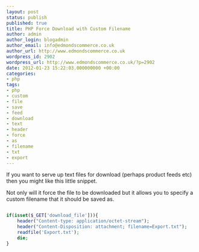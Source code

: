 ```yaml
---
layout: post
status: publish
published: true
title: PHP Force Download with Custom Filename
author: admin
author_login: blogadmin
author_email: info@edmondscommerce.co.uk
author_url: http://www.edmondscommerce.co.uk
wordpress_id: 2902
wordpress_url: http://www.edmondscommerce.co.uk/?p=2902
date: 2012-01-23 15:22:03.000000000 +00:00
categories:
- php
tags:
- php
- custom
- file
- save
- feed
- download
- text
- header
- force
- as
- filename
- txt
- export
---
```

If you want to serve up text files for download (perhaps product feeds etc) then you might like this little snippet.

Not only will it force the file to be downloaded but it allows you to specify a custom filename that it should be saved as.

```php

if(isset($_GET['download_file'])){
    header("Content-type: application/octet-stream");
    header("Content-Disposition: attachment; filename=Export.txt");
    readfile('Export.txt');
    die;
}

```

